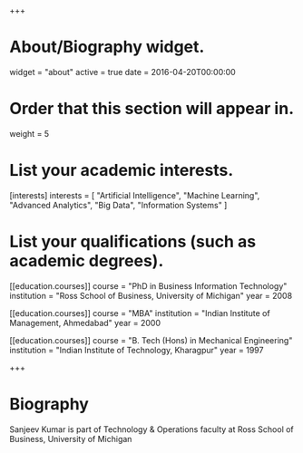 +++
# About/Biography widget.
widget = "about"
active = true
date = 2016-04-20T00:00:00

# Order that this section will appear in.
weight = 5

# List your academic interests.
[interests]
  interests = [
    "Artificial Intelligence",
    "Machine Learning",
    "Advanced Analytics",
    "Big Data",
    "Information Systems"
  ]

# List your qualifications (such as academic degrees).
[[education.courses]]
  course = "PhD in Business Information Technology"
  institution = "Ross School of Business, University of Michigan"
  year = 2008

[[education.courses]]
  course = "MBA"
  institution = "Indian Institute of Management, Ahmedabad"
  year = 2000

[[education.courses]]
  course = "B. Tech (Hons) in Mechanical Engineering"
  institution = "Indian Institute of Technology, Kharagpur"
  year = 1997
 
+++

# Biography

Sanjeev Kumar is part of Technology & Operations faculty at Ross School of Business, University of Michigan


